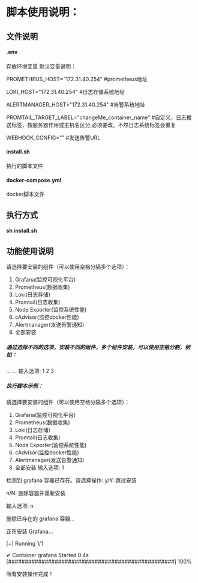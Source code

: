 # 脚本使用说明：
## 文件说明
#### .env
  存放环境变量
  默认变量说明：
  
  PROMETHEUS_HOST="172.31.40.254"  #prometheus地址
  
  LOKI_HOST="172.31.40.254"  #日志存储系统地址
  
  ALERTMANAGER_HOST="172.31.40.254"  #告警系统地址
  
  PROMTAIL_TARGET_LABEL="changeMe_container_name"  #自定义，日志推送标签，按服务器作用或主机名区分,必须要改。不然日志系统标签会重复
  
  WEBHOOK_CONFIG=""  #发送告警URL
  
#### install.sh
  执行的脚本文件
  
#### docker-compose.yml
  docker脚本文件
  
## 执行方式
#### sh install.sh

## 功能使用说明
请选择要安装的组件（可以使用空格分隔多个选项）：
1. Grafana(监控可视化平台)
2. Prometheus(数据收集)
3. Loki(日志存储)
4. Promtail(日志收集)
5. Node Exporter(监控系统性能)
6. cAdvisor(监控docker性能)
7. Alertmanager(发送告警通知)
0. 全部安装


##### 通过选择不同的选项，安装不同的组件，多个组件安装，可以使用空格分割，例如：
... ...
输入选项: 1 2 3

##### 执行脚本示例：
请选择要安装的组件（可以使用空格分隔多个选项）：
1. Grafana(监控可视化平台)
2. Prometheus(数据收集)
3. Loki(日志存储)
4. Promtail(日志收集)
5. Node Exporter(监控系统性能)
6. cAdvisor(监控docker性能)
7. Alertmanager(发送告警通知)
0. 全部安装
输入选项: 1

检测到 grafana 容器已存在。请选择操作:
y/Y: 跳过安装

n/N: 删除容器并重新安装

输入选项: n

删除已存在的 grafana 容器... 


正在安装 Grafana...

[+] Running 1/1

 ✔ Container grafana  Started                                                                                                                                                      0.4s 
[##################################################] 100%

所有安装操作完成！
